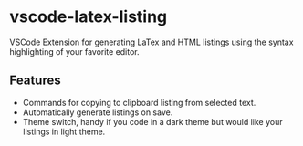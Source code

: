 # vscode-latex-listing

VSCode Extension for generating LaTex and HTML listings using the syntax
highlighting of your favorite editor.

## Features

- Commands for copying to clipboard listing from selected text.
- Automatically generate listings on save.
- Theme switch, handy if you code in a dark theme but would like your listings
  in light theme.

